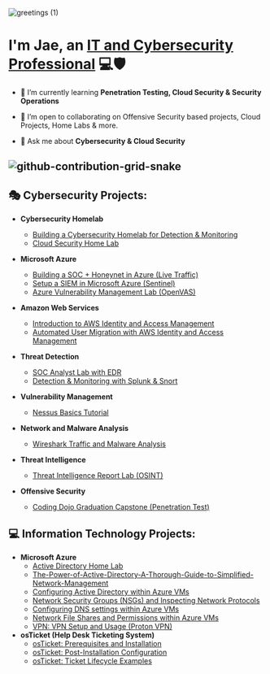![greetings (1)](https://user-images.githubusercontent.com/109401839/212478916-224c7588-ae9d-41bf-ad0f-228ab2e0d110.gif)


<h1>I'm Jae, an <a href="https://www.linkedin.com/in/jaewarner-campbell-077854239/">IT and Cybersecurity Professional</a> 💻🛡</h1>

- 🧠 I’m currently learning **Penetration Testing, Cloud Security & Security Operations**

- 🤝 I’m open to collaborating on Offensive Security based projects, Cloud Projects, Home Labs & more.

- 💬 Ask me about **Cybersecurity & Cloud Security**


![github-contribution-grid-snake](https://user-images.githubusercontent.com/109401839/212478926-900d4c1f-7cc6-4334-a601-523e4f7c5a62.svg)
---

<h2>🎭 Cybersecurity Projects:</h2>

- <b>Cybersecurity Homelab</b>
  - [Building a Cybersecurity Homelab for Detection & Monitoring](https://github.com/InfoSecDion/Homelab-Detection-and-Monitoring)
  - [Cloud Security Home Lab](https://github.com/InfoSecDion/Cloud-Cybersecurity-Homelab/tree/InfoSecDion-patch-1)

- <b>Microsoft Azure</b>
  - [Building a SOC + Honeynet in Azure (Live Traffic)](https://github.com/InfoSecDion/Building-a-SOC-Honeynet-in-Azure-Live-Traffic-)                        
  - [Setup a SIEM in Microsoft Azure (Sentinel)](https://github.com/InfoSecDion/Setup-a-SIEM-in-Microsoft-Azure-Sentinel-)
  - [Azure Vulnerability Management Lab (OpenVAS)](https://github.com/InfoSecDion/OpenVAS)

- <b>Amazon Web Services</b>
  - [Introduction to AWS Identity and Access Management](https://github.com/InfoSecDion/Introduction-to-AWS-Identity-and-Access-Management-IAM)
  - [Automated User Migration with AWS Identity and Access Management](https://github.com/InfoSecDion/AWS-IAM) 

- <b>Threat Detection</b>
  - [SOC Analyst Lab with EDR](https://medium.com/@InfoSecDion/soc-analyst-lab-w-edr-ca96712d3ec9)
  - [Detection & Monitoring with Splunk & Snort](https://medium.com/@InfoSecDion/detection-and-monitoring-w-splunk-snort-c93b5dd01229)

- <b>Vulnerability Management</b>
  - [Nessus Basics Tutorial](https://medium.com/@InfoSecDion/nessus-tutorial-8aca58424b71) 

- <b>Network and Malware Analysis</b>
  - [Wireshark Traffic and Malware Analysis](https://medium.com/@InfoSecDion/wireshark-network-malware-analysis-ff784ee98206)
    
- <b>Threat Intelligence</b>
  - [Threat Intelligence Report Lab (OSINT)](https://github.com/InfoSecDion/Threat-Intel)
 
- <b>Offensive Security</b>
  - [Coding Dojo Graduation Capstone (Penetration Test)](https://github.com/InfoSecDion/Ethical-Hacking-Lab-Final-Exam)

<h2>💻 Information Technology Projects:</h2>

- <b>Microsoft Azure</b>
  - [Active Directory Home Lab](https://github.com/InfoSecDion/Active-Directory-Home-Lab)
  - [The-Power-of-Active-Directory-A-Thorough-Guide-to-Simplified-Network-Management](https://github.com/InfoSecDion/The-Power-of-Active-Directory-A-Thorough-Guide-to-Simplified-Network-Management)
  - [Configuring Active Directory within Azure VMs](https://github.com/InfoSecDion/Configuring-Active-Directory-with-Azure-VM-s)
  - [Network Security Groups (NSGs) and Inspecting Network Protocols](https://github.com/InfoSecDion/Network-Security-Groups-and-inspecting-traffic-between-Azure-Virtual-Machines-NSG-s-)
  - [Configuring DNS settings within Azure VMs](https://github.com/InfoSecDion/Configuring-DNS-settings-within-Azure)
  - [Network File Shares and Permissions within Azure VMs](https://github.com/InfoSecDion/Network-file-shares-and-positions-within-Azure-VMs)
  - [VPN: VPN Setup and Usage (Proton VPN)](https://github.com/InfoSecDion/VPN-setup)
- <b>osTicket (Help Desk Ticketing System)</b>
  - [osTicket: Prerequisites and Installation](https://github.com/InfoSecDion/osTicket-Prerequisites-and-Installation)
  - [osTicket: Post-Installation Configuration](https://github.com/InfoSecDion/Post-installation-configuration)
  - [osTicket: Ticket Lifecycle Examples](https://github.com/InfoSecDion/Ticket-life-cycle-examples)
    

